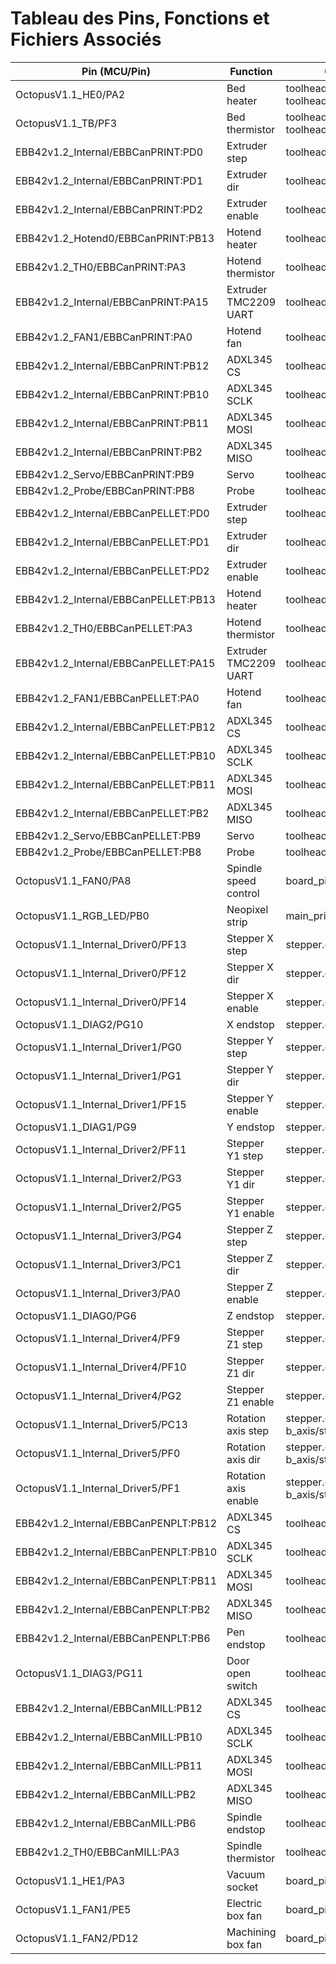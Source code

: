 # Tableau des Pins, Fonctions et Fichiers Associés

| Pin (MCU/Pin)                | Function                | Config file(s)                                 |
|------------------------------|-------------------------|------------------------------------------------|
| OctopusV1.1_HE0/PA2          | Bed heater              | toolheads/print/machine.cfg, toolheads/pellet/machine.cfg  |
| OctopusV1.1_TB/PF3           | Bed thermistor          | toolheads/print/machine.cfg, toolheads/pellet/machine.cfg  |
| EBB42v1.2_Internal/EBBCanPRINT:PD0 | Extruder step      | toolheads/print/machine.cfg                    |
| EBB42v1.2_Internal/EBBCanPRINT:PD1 | Extruder dir       | toolheads/print/machine.cfg                    |
| EBB42v1.2_Internal/EBBCanPRINT:PD2 | Extruder enable    | toolheads/print/machine.cfg                    |
| EBB42v1.2_Hotend0/EBBCanPRINT:PB13 | Hotend heater      | toolheads/print/machine.cfg                    |
| EBB42v1.2_TH0/EBBCanPRINT:PA3      | Hotend thermistor  | toolheads/print/machine.cfg                    |
| EBB42v1.2_Internal/EBBCanPRINT:PA15 | Extruder TMC2209 UART | toolheads/print/machine.cfg                |
| EBB42v1.2_FAN1/EBBCanPRINT:PA0     | Hotend fan         | toolheads/print/machine.cfg                    |
| EBB42v1.2_Internal/EBBCanPRINT:PB12 | ADXL345 CS         | toolheads/print/machine.cfg                    |
| EBB42v1.2_Internal/EBBCanPRINT:PB10 | ADXL345 SCLK       | toolheads/print/machine.cfg                    |
| EBB42v1.2_Internal/EBBCanPRINT:PB11 | ADXL345 MOSI       | toolheads/print/machine.cfg                    |
| EBB42v1.2_Internal/EBBCanPRINT:PB2  | ADXL345 MISO       | toolheads/print/machine.cfg                    |
| EBB42v1.2_Servo/EBBCanPRINT:PB9    | Servo              | toolheads/print/probe.cfg                      |
| EBB42v1.2_Probe/EBBCanPRINT:PB8    | Probe              | toolheads/print/probe.cfg                      |
| EBB42v1.2_Internal/EBBCanPELLET:PD0 | Extruder step     | toolheads/pellet/machine.cfg                   |
| EBB42v1.2_Internal/EBBCanPELLET:PD1 | Extruder dir      | toolheads/pellet/machine.cfg                   |
| EBB42v1.2_Internal/EBBCanPELLET:PD2 | Extruder enable   | toolheads/pellet/machine.cfg                   |
| EBB42v1.2_Internal/EBBCanPELLET:PB13 | Hotend heater     | toolheads/pellet/machine.cfg                   |
| EBB42v1.2_TH0/EBBCanPELLET:PA3      | Hotend thermistor | toolheads/pellet/machine.cfg                   |
| EBB42v1.2_Internal/EBBCanPELLET:PA15 | Extruder TMC2209 UART | toolheads/pellet/machine.cfg               |
| EBB42v1.2_FAN1/EBBCanPELLET:PA0     | Hotend fan        | toolheads/pellet/machine.cfg                   |
| EBB42v1.2_Internal/EBBCanPELLET:PB12 | ADXL345 CS        | toolheads/pellet/machine.cfg                   |
| EBB42v1.2_Internal/EBBCanPELLET:PB10 | ADXL345 SCLK      | toolheads/pellet/machine.cfg                   |
| EBB42v1.2_Internal/EBBCanPELLET:PB11 | ADXL345 MOSI      | toolheads/pellet/machine.cfg                   |
| EBB42v1.2_Internal/EBBCanPELLET:PB2  | ADXL345 MISO      | toolheads/pellet/machine.cfg                   |
| EBB42v1.2_Servo/EBBCanPELLET:PB9    | Servo             | toolheads/pellet/probe.cfg                     |
| EBB42v1.2_Probe/EBBCanPELLET:PB8    | Probe             | toolheads/pellet/probe.cfg                     |
| OctopusV1.1_FAN0/PA8                | Spindle speed control | board_pins.cfg                              |
| OctopusV1.1_RGB_LED/PB0             | Neopixel strip     | main_printer.cfg                               |
| OctopusV1.1_Internal_Driver0/PF13   | Stepper X step     | stepper.cfg                                    |
| OctopusV1.1_Internal_Driver0/PF12   | Stepper X dir      | stepper.cfg                                    |
| OctopusV1.1_Internal_Driver0/PF14   | Stepper X enable   | stepper.cfg                                    |
| OctopusV1.1_DIAG2/PG10              | X endstop          | stepper.cfg                                    |
| OctopusV1.1_Internal_Driver1/PG0    | Stepper Y step     | stepper.cfg                                    |
| OctopusV1.1_Internal_Driver1/PG1    | Stepper Y dir      | stepper.cfg                                    |
| OctopusV1.1_Internal_Driver1/PF15   | Stepper Y enable   | stepper.cfg                                    |
| OctopusV1.1_DIAG1/PG9               | Y endstop          | stepper.cfg                                    |
| OctopusV1.1_Internal_Driver2/PF11   | Stepper Y1 step    | stepper.cfg                                    |
| OctopusV1.1_Internal_Driver2/PG3    | Stepper Y1 dir     | stepper.cfg                                    |
| OctopusV1.1_Internal_Driver2/PG5    | Stepper Y1 enable  | stepper.cfg                                    |
| OctopusV1.1_Internal_Driver3/PG4    | Stepper Z step     | stepper.cfg                                    |
| OctopusV1.1_Internal_Driver3/PC1    | Stepper Z dir      | stepper.cfg                                    |
| OctopusV1.1_Internal_Driver3/PA0    | Stepper Z enable   | stepper.cfg                                    |
| OctopusV1.1_DIAG0/PG6               | Z endstop          | stepper.cfg                                    |
| OctopusV1.1_Internal_Driver4/PF9    | Stepper Z1 step    | stepper.cfg                                    |
| OctopusV1.1_Internal_Driver4/PF10   | Stepper Z1 dir     | stepper.cfg                                    |
| OctopusV1.1_Internal_Driver4/PG2    | Stepper Z1 enable  | stepper.cfg                                    |
| OctopusV1.1_Internal_Driver5/PC13   | Rotation axis step | stepper.cfg, b_axis/stepper.cfg                |
| OctopusV1.1_Internal_Driver5/PF0    | Rotation axis dir  | stepper.cfg, b_axis/stepper.cfg                |
| OctopusV1.1_Internal_Driver5/PF1    | Rotation axis enable | stepper.cfg, b_axis/stepper.cfg              |
| EBB42v1.2_Internal/EBBCanPENPLT:PB12 | ADXL345 CS         | toolheads/penplt/machine.cfg                   |
| EBB42v1.2_Internal/EBBCanPENPLT:PB10 | ADXL345 SCLK       | toolheads/penplt/machine.cfg                   |
| EBB42v1.2_Internal/EBBCanPENPLT:PB11 | ADXL345 MOSI       | toolheads/penplt/machine.cfg                   |
| EBB42v1.2_Internal/EBBCanPENPLT:PB2  | ADXL345 MISO       | toolheads/penplt/machine.cfg                   |
| EBB42v1.2_Internal/EBBCanPENPLT:PB6  | Pen endstop        | toolheads/penplt/machine.cfg                   |
| OctopusV1.1_DIAG3/PG11              | Door open switch   | toolheads/mill/spindle.cfg                     |
| EBB42v1.2_Internal/EBBCanMILL:PB12   | ADXL345 CS         | toolheads/mill/machine.cfg                     |
| EBB42v1.2_Internal/EBBCanMILL:PB10   | ADXL345 SCLK       | toolheads/mill/machine.cfg                     |
| EBB42v1.2_Internal/EBBCanMILL:PB11   | ADXL345 MOSI       | toolheads/mill/machine.cfg                     |
| EBB42v1.2_Internal/EBBCanMILL:PB2    | ADXL345 MISO       | toolheads/mill/machine.cfg                     |
| EBB42v1.2_Internal/EBBCanMILL:PB6    | Spindle endstop    | toolheads/mill/machine.cfg                     |
| EBB42v1.2_TH0/EBBCanMILL:PA3         | Spindle thermistor | toolheads/mill/machine.cfg                     |
| OctopusV1.1_HE1/PA3                  | Vacuum socket      | board_pins.cfg                                 |
| OctopusV1.1_FAN1/PE5                 | Electric box fan   | board_pins.cfg                                 |
| OctopusV1.1_FAN2/PD12                | Machining box fan  | board_pins.cfg                                 |

